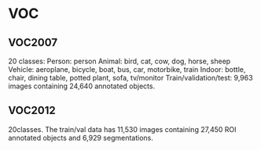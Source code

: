 # VOC

## VOC2007	

20 classes:
Person: person
Animal: bird, cat, cow, dog, horse, sheep
Vehicle: aeroplane, bicycle, boat, bus, car, motorbike, train
Indoor: bottle, chair, dining table, potted plant, sofa, tv/monitor
Train/validation/test: 9,963 images containing 24,640 annotated objects.

## VOC2012

20classes. 
The train/val data has 11,530 images containing 27,450 ROI annotated objects and 6,929 segmentations.



